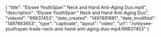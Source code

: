 {
    "title": "Elysee YouthSpan&trade; Neck and Hand Anti-Aging Duo.mp4",
    "description": "Elysee YouthSpan&trade; Neck and Hand Anti-Aging Duo",
    "videoid": "99837453",
    "date_created": "1497891881",
    "date_modified": "1497893653",
    "type": "captivate",
    "layout": "video",
    "url": "\/v\/elysee-youthspan-trade-neck-and-hand-anti-aging-duo-mp4\/99837453"
}